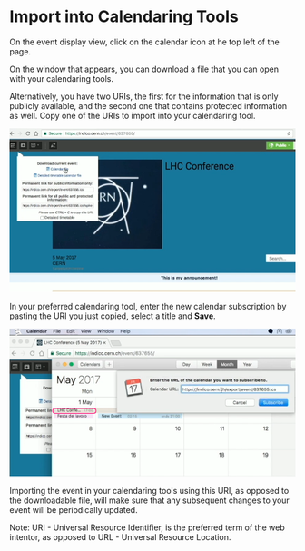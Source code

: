Import into Calendaring Tools
=============================

On the event display view, click on the calendar icon at he top left of the page.

On the window that appears, you can download a file that you can open with your calendaring tools.

Alternatively, you have two URIs, the first for the information that is only publicly available, and the second one that contains protected information as well.
Copy one of the URIs to import into your calendaring tool.

![](/assets/calendar_entry.png)

In your preferred calendaring tool, enter the new calendar subscription by pasting the URI you just copied, select a title and **Save**.

![](/assets/calendar_import.png)


Importing the event in your calendaring tools using this URI, as opposed to the downloadable file, will make sure that any subsequent changes to your event will be periodically updated.

Note: URI - Universal Resource Identifier, is the preferred term of the web intentor, as opposed to URL - Universal Resource Location.

